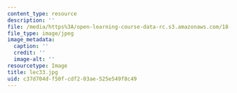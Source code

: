 ```yaml
---
content_type: resource
description: ''
file: /media/https%3A/open-learning-course-data-rc.s3.amazonaws.com/18-01sc-single-variable-calculus-fall-2010/c37d704df50fcdf203ae525e549f8c49_lec33.jpg
file_type: image/jpeg
image_metadata:
  caption: ''
  credit: ''
  image-alt: ''
resourcetype: Image
title: lec33.jpg
uid: c37d704d-f50f-cdf2-03ae-525e549f8c49
---
```


